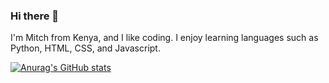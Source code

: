 ### Hi there 👋

I'm Mitch from Kenya, and I like coding. I enjoy learning languages such as Python, HTML, CSS, and Javascript. 

[![Anurag's GitHub stats](https://github-readme-stats.vercel.app/api?username=Mitchy254)](https://github.com/anuraghazra/github-readme-stats)
